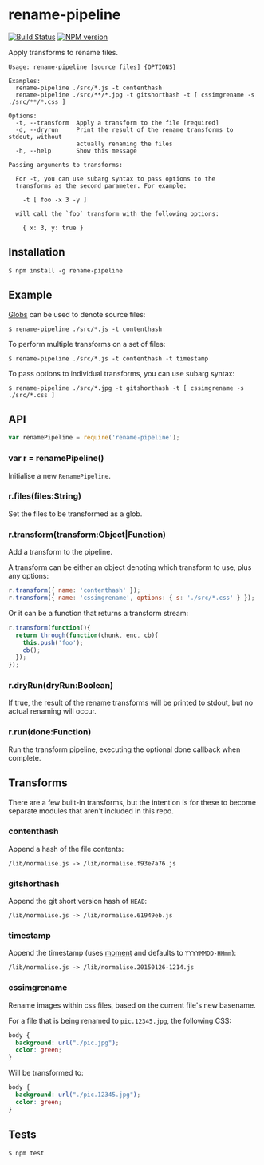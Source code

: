 # rename-pipeline

[![Build Status](https://travis-ci.org/tanem/rename-pipeline.png?branch=master)](https://travis-ci.org/tanem/rename-pipeline)
[![NPM version](https://badge.fury.io/js/rename-pipeline.svg)](http://badge.fury.io/js/mkclog)

Apply transforms to rename files.

```
Usage: rename-pipeline [source files] {OPTIONS}

Examples:
  rename-pipeline ./src/*.js -t contenthash
  rename-pipeline ./src/**/*.jpg -t gitshorthash -t [ cssimgrename -s ./src/**/*.css ]

Options:
  -t, --transform  Apply a transform to the file [required]
  -d, --dryrun     Print the result of the rename transforms to stdout, without
                   actually renaming the files
  -h, --help       Show this message

Passing arguments to transforms:

  For -t, you can use subarg syntax to pass options to the
  transforms as the second parameter. For example:

    -t [ foo -x 3 -y ]

  will call the `foo` transform with the following options:

    { x: 3, y: true }
```

## Installation

```
$ npm install -g rename-pipeline
```

## Example

[Globs](https://github.com/isaacs/node-glob#glob-primer) can be used to denote source files:

```
$ rename-pipeline ./src/*.js -t contenthash
```

To perform multiple transforms on a set of files:

```
$ rename-pipeline ./src/*.js -t contenthash -t timestamp
```

To pass options to individual transforms, you can use subarg syntax:

```
$ rename-pipeline ./src/*.jpg -t gitshorthash -t [ cssimgrename -s ./src/*.css ]
```

## API

```js
var renamePipeline = require('rename-pipeline');
```

### var r = renamePipeline()

Initialise a new `RenamePipeline`.

### r.files(files:String)

Set the files to be transformed as a glob.

### r.transform(transform:Object|Function)

Add a transform to the pipeline.

A transform can be either an object denoting which transform to use, plus any options:

```js
r.transform({ name: 'contenthash' });
r.transform({ name: 'cssimgrename', options: { s: './src/*.css' } });
```

Or it can be a function that returns a transform stream:

```js
r.transform(function(){
  return through(function(chunk, enc, cb){
    this.push('foo');
    cb();
  });
});
```

### r.dryRun(dryRun:Boolean)

If true, the result of the rename transforms will be printed to stdout, but no actual renaming will occur.

### r.run(done:Function)

Run the transform pipeline, executing the optional done callback when complete.

## Transforms

There are a few built-in transforms, but the intention is for these to become separate modules that aren't included in this repo.

### contenthash

Append a hash of the file contents:

```
/lib/normalise.js -> /lib/normalise.f93e7a76.js
```

### gitshorthash

Append the git short version hash of `HEAD`:

```
/lib/normalise.js -> /lib/normalise.61949eb.js
```

### timestamp

Append the timestamp (uses [moment](http://momentjs.com/) and defaults to `YYYYMMDD-HHmm`):

```
/lib/normalise.js -> /lib/normalise.20150126-1214.js
```

### cssimgrename

Rename images within css files, based on the current file's new basename.

For a file that is being renamed to `pic.12345.jpg`, the following CSS:

```css
body {
  background: url("./pic.jpg");
  color: green;
}
```

Will be transformed to:

```css
body {
  background: url("./pic.12345.jpg");
  color: green;
}
```

## Tests

```
$ npm test
```
